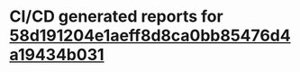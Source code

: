 # CI/CD generated reports for [58d191204e1aeff8d8ca0bb85476d4a19434b031](https://github.com/hydephp/develop/commit/58d191204e1aeff8d8ca0bb85476d4a19434b031)
